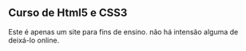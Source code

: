 ## Curso de Html5 e CSS3 ##
Este é apenas um site para fins de ensino. não há intensão alguma de deixá-lo online.